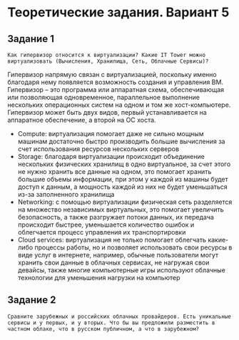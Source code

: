 # Теоретические задания. Вариант 5
## Задание 1
`Как гипервизор относится к виртуализации? Какие IT Tower можно виртуализовать (Вычисления, Хранилища, Сеть, Облачные Сервисы)?`

Гипервизор напрямую связан с виртуализацией, поскольку именно благодаря нему появляется возможность создания и управления ВМ. Гипервизор – это программа или аппаратная схема, обеспечивающая или позволяющая одновременное, параллельное выполнение нескольких операционных систем на одном и том же хост-компьютере. Гипервизор может быть двух видов, первый устанавливается на аппаратное обеспечение, а второй на ОС хоста.
 - Compute: виртуализация помогает даже не сильно мощным машинам достаточно быстро производить большие вычисления за счет использования ресурсов нескольких серверов
 - Storage: благодаря виртуализации происходит объединение нескольких физических хранилищ в одно виртуальное, за счет этого не нужно хранить все данные на одном, это помогает хранить большие объемы информации, при этом у каждой из машины будет доступ к данным, а мощность каждой из них не будет уменьшаться из-за заполненного хранилища
 - Networking: с помощью виртуализации физическая сеть разделяется на множество независимых виртуальных, это помогает увеличить безопасность, а также разгружает потоки данных, их передача происходит быстрее, уменьшается количество ошибок и облегчается процесс управления их транспортировки
 - Cloud services: виртуализация не только помогает облегчать какие-либо процессы работы, но и позволяет использовать свои ресурсы в виде услуг в интернете, например, обычные пользователи могут хранить свои данные в облачных сервисах, не нагружая свои девайсы, также многие компьютерные игры используют облачные технологии для уменьшения нагрузки на компьютер

## Задание 2
`Сравните зарубежных и российских облачных провайдеров. Есть уникальные сервисы и у первых, и у вторых. Что бы вы предложили разместить в частном облаке, что в русском публичном, а что в зарубежном?`

